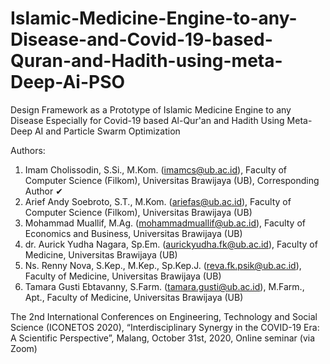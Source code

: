 # Islamic-Medicine-Engine-to-any-Disease-and-Covid-19-based-Quran-and-Hadith-using-meta-Deep-Ai-PSO
Design Framework as a Prototype of Islamic Medicine Engine to any Disease Especially for Covid-19 based Al-Qur'an and Hadith Using Meta-Deep AI and Particle Swarm Optimization

Authors:
1. Imam Cholissodin, S.Si., M.Kom. (imamcs@ub.ac.id), Faculty of Computer Science (Filkom), Universitas Brawijaya (UB), Corresponding Author ✔
2. Arief Andy Soebroto, S.T., M.Kom. (ariefas@ub.ac.id), Faculty of Computer Science (Filkom), Universitas Brawijaya (UB)
3. Mohammad Muallif, M.Ag. (mohammadmuallif@ub.ac.id), Faculty of Economics and Business, Universitas Brawijaya (UB)
4. dr. Aurick Yudha Nagara, Sp.Em. (aurickyudha.fk@ub.ac.id), Faculty of Medicine, Universitas Brawijaya (UB)
5. Ns. Renny Nova, S.Kep., M.Kep., Sp.Kep.J. (reva.fk.psik@ub.ac.id), Faculty of Medicine, Universitas Brawijaya (UB)
6. Tamara Gusti Ebtavanny, S.Farm. (tamara.gusti@ub.ac.id), M.Farm., Apt., Faculty of Medicine, Universitas Brawijaya (UB)

The 2nd International Conferences on Engineering, Technology and Social Science (ICONETOS 2020), “Interdisciplinary Synergy in the COVID-19 Era: A Scientific Perspective”, Malang, October 31st, 2020, Online seminar (via Zoom)
